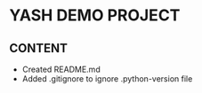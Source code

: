 # YASH DEMO PROJECT

## CONTENT
- Created README.md
- Added .gitignore to ignore .python-version file
